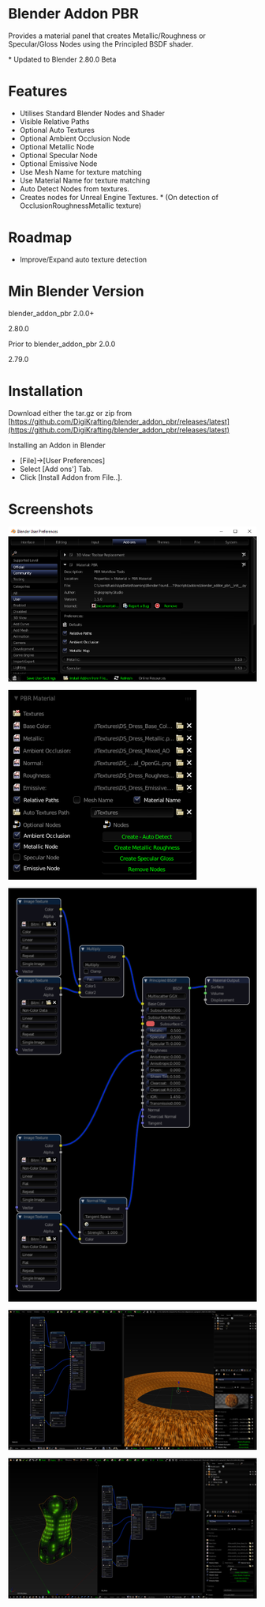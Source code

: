 # Blender Addon PBR

Provides a material panel that creates Metallic/Roughness or Specular/Gloss Nodes using the Principled BSDF shader. 

\* Updated to Blender 2.80.0 Beta

# Features

- Utilises Standard Blender Nodes and Shader
- Visible Relative Paths
- Optional Auto Textures
- Optional Ambient Occlusion Node
- Optional Metallic Node
- Optional Specular Node
- Optional Emissive Node
- Use Mesh Name for texture matching
- Use Material Name for texture matching
- Auto Detect Nodes from textures.
- Creates nodes for Unreal Engine Textures. * (On detection of OcclusionRoughnessMetallic texture)

# Roadmap

- Improve/Expand auto texture detection

# Min Blender Version

blender_addon_pbr 2.0.0+

2.80.0

Prior to blender_addon_pbr 2.0.0

2.79.0

# Installation

Download either the tar.gz or zip from [https://github.com/DigiKrafting/blender_addon_pbr/releases/latest](https://github.com/DigiKrafting/blender_addon_pbr/releases/latest)

Installing an Addon in Blender

- [File]->[User Preferences]
- Select [Add ons'] Tab.
- Click [Install Addon from File..].

# Screenshots

![alt](/screenshots/pbr_prefs.png)

![alt](/screenshots/material_panel_m_r.png)

![alt](/screenshots/pbr_nodes_m_r.png)

![alt](/screenshots/pbr_fullscreen.png)

![alt](/screenshots/pbr_emissive.png)
